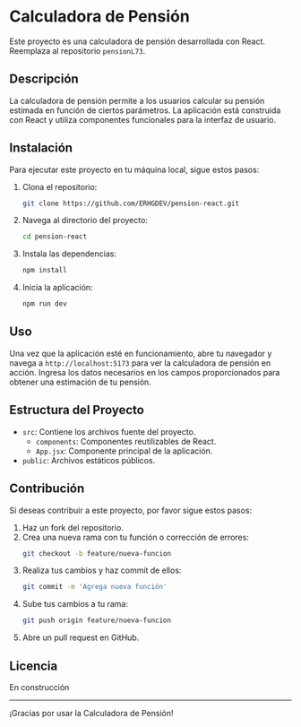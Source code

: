 # Calculadora de Pensión

Este proyecto es una calculadora de pensión desarrollada con React. Reemplaza al repositorio `pensionL73`.

## Descripción

La calculadora de pensión permite a los usuarios calcular su pensión estimada en función de ciertos parámetros. La aplicación está construida con React y utiliza componentes funcionales para la interfaz de usuario.

## Instalación

Para ejecutar este proyecto en tu máquina local, sigue estos pasos:

1. Clona el repositorio:
    ```bash
    git clone https://github.com/ERHGDEV/pension-react.git
    ```

2. Navega al directorio del proyecto:
    ```bash
    cd pension-react
    ```

3. Instala las dependencias:
    ```bash
    npm install
    ```

4. Inicia la aplicación:
    ```bash
    npm run dev
    ```

## Uso

Una vez que la aplicación esté en funcionamiento, abre tu navegador y navega a `http://localhost:5173` para ver la calculadora de pensión en acción. Ingresa los datos necesarios en los campos proporcionados para obtener una estimación de tu pensión.

## Estructura del Proyecto

- `src`: Contiene los archivos fuente del proyecto.
  - `components`: Componentes reutilizables de React.
  - `App.jsx`: Componente principal de la aplicación.
- `public`: Archivos estáticos públicos.

## Contribución

Si deseas contribuir a este proyecto, por favor sigue estos pasos:

1. Haz un fork del repositorio.
2. Crea una nueva rama con tu función o corrección de errores:
    ```bash
    git checkout -b feature/nueva-funcion
    ```
3. Realiza tus cambios y haz commit de ellos:
    ```bash
    git commit -m 'Agrega nueva función'
    ```
4. Sube tus cambios a tu rama:
    ```bash
    git push origin feature/nueva-funcion
    ```
5. Abre un pull request en GitHub.

## Licencia

En construcción

---

¡Gracias por usar la Calculadora de Pensión!
